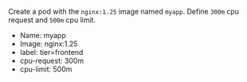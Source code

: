 Create a pod with the `nginx:1.25` image named `myapp`. Define `300m` cpu request and `500m` cpu limit.

- Name: myapp
- Image: nginx:1.25
- label: tier=frontend
- cpu-request: 300m
- cpu-limit: 500m